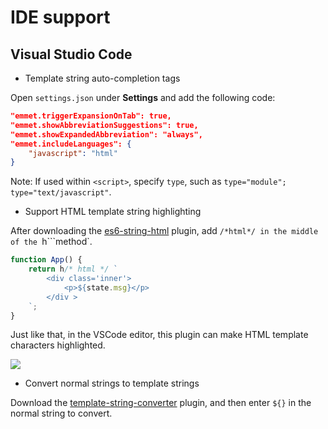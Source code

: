 # IDE support

## Visual Studio Code

- Template string auto-completion tags

Open `settings.json` under **Settings** and add the following code:

```json
"emmet.triggerExpansionOnTab": true,
"emmet.showAbbreviationSuggestions": true,
"emmet.showExpandedAbbreviation": "always",
"emmet.includeLanguages": {
    "javascript": "html"
}
```

Note: If used within `<script>`, specify `type`, such as `type="module"; type="text/javascript"`.

- Support HTML template string highlighting

After downloading the [es6-string-html](https://marketplace.visualstudio.com/items?itemName=Tobermory.es6-string-html) plugin, add `/*html*/ in the middle of the `h```method`.

```js
function App() {
	return h/* html */ `
        <div class='inner'>
            <p>${state.msg}</p>
        </div >
    `;
}
```

Just like that, in the VSCode editor, this plugin can make HTML template characters highlighted.

![](/code1.png)

- Convert normal strings to template strings

Download the [template-string-converter](https://marketplace.visualstudio.com/items?itemName=meganrogge.template-string-converter) plugin, and then enter `${}` in the normal string to convert.
